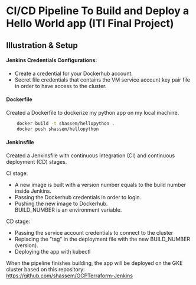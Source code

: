 # CI/CD Pipeline To Build and Deploy a Hello World app (ITI Final Project)

## Illustration & Setup

#### Jenkins Credentials Configurations:
- Create a credential for your Dockerhub account.
- Secret file credentials that contains the VM service account key pair file in order to have access to the cluster.

#### Dockerfile

Created a Dockerfile to dockerize my python app on my local machine.
```bash
    docker build -t shassem/hellopython .
    docker push shassem/hellopython
```
#### Jenkinsfile

Created a Jenkinsfile with continuous integration (CI) and continuous deployment (CD) stages.

CI stage:

- A new image is built with a version number equals to the build number inside Jenkins. 
- Passing the Dockerhub credentials in order to login.
- Pushing the new image to Dockerhub. <br />
BUILD_NUMBER is an environment variable.

CD stage:

- Passing the service account credentials to connect to the cluster
- Replacing the "tag" in the deployment file with the new BUILD_NUMBER (version).
- Deploying the app with kubectl

When the pipeline finishes building, the app will be deployed on the GKE cluster based on this repository:
https://github.com/shassem/GCPTerraform-Jenkins 








